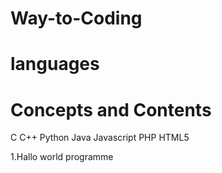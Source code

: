 # Way-to-Coding

# languages

# Concepts and Contents

C
C++
Python
Java
Javascript
PHP
HTML5

1.Hallo world programme
